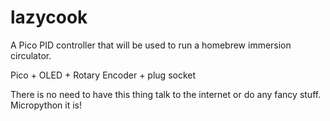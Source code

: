 # lazycook

A Pico PID controller that will be used to run a homebrew immersion circulator.

Pico + OLED + Rotary Encoder + plug socket

There is no need to have this thing talk to the internet or do any fancy stuff. Micropython it is!


